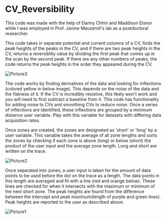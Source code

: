 # CV_Reversibility

This code was made with the help of Danny Chhin and Maddison Eisnor while I was employed in Prof. Janine Mauzeroll's lab as a postdoctoral researcher.

This code takes in separate potential and current columns of a CV, finds the peak heights of the peaks in the CV, and if there are two peak heights in the CV, returns a reversiblity value by dividing the first peak that comes up in the scan by the second peak. If there are any other numbers of peaks, the code returns the peak heights in the order they appeared during the CV.

![Picture3](https://github.com/user-attachments/assets/99c157af-2f1d-43d1-a1cd-fd2933fb6b21)

The code works by finding derivatives of the data and looking for inflections (colored yellow in below image). This depends on the noise of the data and the flatness of it. If the CV is incredibly resistive, this likely won't work and you will need to first subtract a baseline from it. This code has functionality for adding noise to CVs and smoothing CVs to reduce noise. Once a series of inflections are identified, these inflections are grouped by a minimum distance user variable. Play with this variable for datasets with differing data acquisition rates. 

Once zones are created, the zones are designated as 'short' or 'long' by a user variable. This variable takes the average of all zone lengths and sorts the zones by checking if each zone is above (long) or below (short) the product of the user input and the average zone length. Long and short are written on the trace.

![Picture2](https://github.com/user-attachments/assets/683061c7-bb3f-46fe-84bf-3e21ebea3188)

Once separated into zones, a user input is taken for the amount of data points to be used before the dot on the trace as a length. The data points in this length are averaged and fit with a line (red and orange below). These lines are checked for when it intersects with the maximum or minimum of the next short zone. The peak heights are found from the difference between the intercept and peak maximum(length of purple and green lines). Peak heights are reported to the user as described above.

![Picture1](https://github.com/user-attachments/assets/cf1cf1cf-e7c2-4895-8fb6-c7620c14c9f5)
